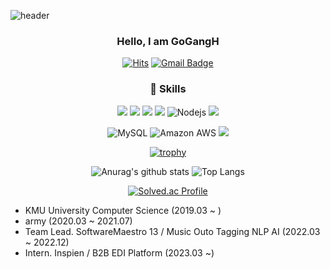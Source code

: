 ![header](https://capsule-render.vercel.app/api?type=waving&color=auto)
<div align=center>
  
### Hello, I am GoGangH 

[![Hits](https://hits.seeyoufarm.com/api/count/incr/badge.svg?url=https%3A%2F%2Fgithub.com%2FGoGangH)](https://hits.seeyoufarm.com)
[![Gmail Badge](https://img.shields.io/badge/Gmail-d14836?style=flat-square&logo=Gmail&logoColor=white&link=mailto:zlzn1020@gmail.com)](mailto:zlzn1020@gmail.com)
  
### 🚀 Skills 

<img src="https://img.shields.io/badge/Python-3766AB?style=flat-square&logo=Python&logoColor=white"/></a>
<img src="https://img.shields.io/badge/Java-007396?style=flat-square&logo=Java&logoColor=white"/></a>
<img src="https://img.shields.io/badge/C++-00599C?style=flat-square&logo=C%2B%2B&logoColor=white"/></a>
<img src="https://img.shields.io/badge/Javascript-ffb13b?style=flat-square&logo=javascript&logoColor=white"/></a>
![Nodejs](https://img.shields.io/badge/-Nodejs-black?style=flat-square&logo=Node.js)
<img src="https://img.shields.io/badge/Django-092E20?style=flat-square&logo=Django&logoColor=white"/></a>

![MySQL](https://img.shields.io/badge/-MySQL-black?style=flat-square&logo=mysql)
![Amazon AWS](https://img.shields.io/badge/Amazon%20AWS-232F3E?style=flat-square&logo=amazon-aws)
<img src="https://img.shields.io/badge/TensorFlow-FF6F00?style=flat-square&logo=TensorFlow&logoColor=white"/> 

[![trophy](https://github-profile-trophy.vercel.app/?username=GoGangH&theme=onedark&row=1)](https://github.com/ryo-ma/github-profile-trophy)

![Anurag's github stats](https://github-readme-stats.vercel.app/api?username=GoGangH&show_icons=true&theme=tokyonight)
![Top Langs](https://github-readme-stats.vercel.app/api/top-langs/?username=GoGangH&layout=compact&theme=tokyonight)

[![Solved.ac Profile](http://mazassumnida.wtf/api/v2/generate_badge?boj=rhrkd1020)](https://solved.ac/rhrkd1020/)
  
</div>

<div align=left>
	
- KMU University Computer Science (2019.03 ~ )
- army (2020.03 ~ 2021.07)
- Team Lead. SoftwareMaestro 13 / Music Outo Tagging NLP AI (2022.03 ~ 2022.12)
- Intern. Inspien / B2B EDI Platform (2023.03 ~)
</div>
